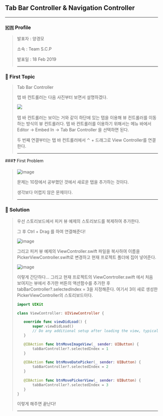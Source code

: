 ## Tab Bar Controller & Navigation Controller

---

### :kr: Profile

>발표자 : 양경모
>
>소속 :  Team S.C.P
>
>발표일 : 18 Feb 2019
>
>---

### :pushpin: First Topic 

>Tab Bar Controller
>
>탭 바 컨트롤러는 다음 사진부터 보면서 설명하겠다.
>
>​![](https://adminstvo.files.wordpress.com/2011/04/tabbar.png)
>
>탭 바 컨트롤러는 보이는 거와 같이 하단에 있는 탭을 이용해 뷰 컨트롤러를 이동하는 방식의 뷰 컨트롤러다. 탭 바 컨트롤러를 이용하기 위해서는 메뉴 바에서 Editor -> Embed In -> Tab Bar Controller 을 선택하면 된다.
>
>두 번째 연결부터는 탭 바 컨트롤러에서 ⌃ + 드래그로 View Controller를 연결한다.
>
>---

###:question: First Problem

> ![image](https://user-images.githubusercontent.com/46397818/52481851-12903a00-2bf3-11e9-929c-ef62f99b9be7.png)
>
> 문제는 10장에서 공부했던 것에서 새로운 탭을 추가하는 것이다.
>
> 생각보다 어렵지 않은 문제이다.
>
> ---

### 🧠 Solution

>우선 스토리보드에서 피커 뷰 예제의 스토리보드를 복제하여 추가한다.
>
>그 후 Ctrl + Drag 를 하여 연결해준다!
>
>![image](https://user-images.githubusercontent.com/46397818/52482204-022c8f00-2bf4-11e9-9146-a981c53d092f.png)
>
>그리고 피커 뷰 예제의 ViewController.swift 파일을 복사하여 이름을 PickerViewController.swift로 변경하고 현재 프로젝트 폴더에 집어 넣어준다.
>
>![image](https://user-images.githubusercontent.com/46397818/52482301-3ef88600-2bf4-11e9-8b6b-e6fc64091f82.png)
>
>이렇게 간단하다... 그리고 현재 프로젝트의 ViewConrtroller.swift 에서 처음 보여지는 뷰에서 추가한 버튼의 액션함수를 추가한 후 tabBarController?.selectedIndex = 3을 지정해준다. 여기서 3이 새로 생성한 PickerViewController의 스토리보드이다.
>
>``` swift
>import UIKit
>
>class ViewController: UIViewController {
>
>    override func viewDidLoad() {
>        super.viewDidLoad()
>        // Do any additional setup after loading the view, typically from a nib.
>    }
>
>    @IBAction func btnMoveImageView(_ sender: UIButton) {
>        tabBarController?.selectedIndex = 1
>    }
>    
>    @IBAction func btnMoveDatePicker(_ sender: UIButton) {
>        tabBarController?.selectedIndex = 2
>    }
>    
>    @IBAction func btnMovePickerView(_ sender: UIButton) {
>        tabBarController?.selectedIndex = 3
>    }
>}
>
>```
>
>이렇게 해주면 끝난다!
>
>---





​